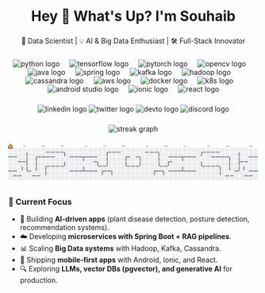 <h1 align="center">Hey 👋 What's Up? I'm Souhaib</h1>

###

<div align="center">
  <p>🚀 Data Scientist | 💡 AI & Big Data Enthusiast | 🛠️ Full-Stack Innovator</p>
</div>

###

<div align="center">
  <!-- Core Data/AI -->
  <img src="https://skillicons.dev/icons?i=python" height="60" alt="python logo" />
  <img width="12" />
  <img src="https://skillicons.dev/icons?i=tensorflow" height="60" alt="tensorflow logo" />
  <img width="12" />
  <img src="https://skillicons.dev/icons?i=pytorch" height="60" alt="pytorch logo" />
  <img width="12" />
  <img src="https://skillicons.dev/icons?i=opencv" height="60" alt="opencv logo" />
  
  <!-- Backend & Big Data -->
  <img width="12" />
  <img src="https://skillicons.dev/icons?i=java" height="60" alt="java logo" />
  <img width="12" />
  <img src="https://skillicons.dev/icons?i=spring" height="60" alt="spring logo" />
  <img width="12" />
  <img src="https://cdn.jsdelivr.net/gh/devicons/devicon/icons/apachekafka/apachekafka-original.svg" height="60" alt="kafka logo"/>
  <img width="12" />
  <img src="https://cdn.jsdelivr.net/gh/devicons/devicon/icons/apache/apache-original.svg" height="60" alt="hadoop logo"/>
  <img width="12" />
  <img src="https://cdn.jsdelivr.net/gh/devicons/devicon/icons/cassandra/cassandra-original.svg" height="60" alt="cassandra logo"/>

  <!-- Cloud & DevOps -->
  <img width="12" />
  <img src="https://skillicons.dev/icons?i=aws" height="60" alt="aws logo" />
  <img width="12" />
  <img src="https://skillicons.dev/icons?i=docker" height="60" alt="docker logo" />
  <img width="12" />
  <img src="https://skillicons.dev/icons?i=kubernetes" height="60" alt="k8s logo" />

  <!-- Mobile & Web -->
  <img width="12" />
  <img src="https://skillicons.dev/icons?i=androidstudio" height="60" alt="android studio logo" />
  <img width="12" />
  <img src="https://skillicons.dev/icons?i=ionic" height="60" alt="ionic logo" />
  <img width="12" />
  <img src="https://skillicons.dev/icons?i=react" height="60" alt="react logo" />
</div>

###

<div align="center">
  <img src="https://img.shields.io/static/v1?message=LinkedIn&logo=linkedin&label=&color=0077B5&logoColor=white&style=for-the-badge" height="25" alt="linkedin logo" />
  <img src="https://img.shields.io/static/v1?message=Twitter&logo=twitter&label=&color=1DA1F2&logoColor=white&style=for-the-badge" height="25" alt="twitter logo" />
  <img src="https://img.shields.io/static/v1?message=Dev.to&logo=dev.to&label=&color=0A0A0A&logoColor=white&style=for-the-badge" height="25" alt="devto logo" />
  <img src="https://img.shields.io/static/v1?message=Discord&logo=discord&label=&color=7289DA&logoColor=white&style=for-the-badge" height="25" alt="discord logo" />
</div>

###

<div align="center">
  <img src="https://streak-stats.demolab.com?user=Souhaib-IA&locale=en&mode=daily&theme=dracula&hide_border=false&border_radius=5&order=3" height="150" alt="streak graph" />
</div>

###

<picture>
  <source media="(prefers-color-scheme: dark)" srcset="https://raw.githubusercontent.com/Souhaib-IA/Souhaib-IA/output/pacman-contribution-graph-dark.svg">
  <source media="(prefers-color-scheme: light)" srcset="https://raw.githubusercontent.com/Souhaib-IA/Souhaib-IA/output/pacman-contribution-graph.svg">
  <img alt="pacman contribution graph" src="https://raw.githubusercontent.com/Souhaib-IA/Souhaib-IA/output/pacman-contribution-graph.svg">
</picture>

###

### 🚀 Current Focus
- 🧠 Building **AI-driven apps** (plant disease detection, posture detection, recommendation systems).
- ☁️ Developing **microservices with Spring Boot + RAG pipelines**.
- 📊 Scaling **Big Data systems** with Hadoop, Kafka, Cassandra.
- 📱 Shipping **mobile-first apps** with Android, Ionic, and React.
- 🔍 Exploring **LLMs, vector DBs (pgvector), and generative AI** for production.
